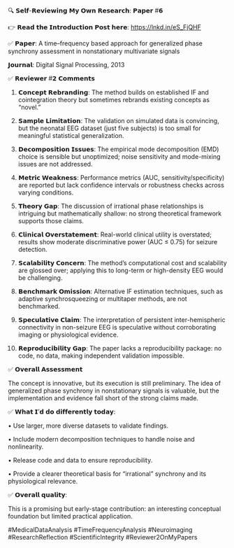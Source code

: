 🔍 𝗦𝗲𝗹𝗳-𝗥𝗲𝘃𝗶𝗲𝘄𝗶𝗻𝗴 𝗠𝘆 𝗢𝘄𝗻 𝗥𝗲𝘀𝗲𝗮𝗿𝗰𝗵: 𝗣𝗮𝗽𝗲𝗿 #𝟲



👉 𝗥𝗲𝗮𝗱 𝘁𝗵𝗲 𝗜𝗻𝘁𝗿𝗼𝗱𝘂𝗰𝘁𝗶𝗼𝗻 𝗣𝗼𝘀𝘁 𝗵𝗲𝗿𝗲: https://lnkd.in/eS_FjQHF



✅ 𝗣𝗮𝗽𝗲𝗿: A time–frequency based approach for generalized phase synchrony assessment in nonstationary multivariate signals

𝗝𝗼𝘂𝗿𝗻𝗮𝗹: Digital Signal Processing, 2013



✅ 𝗥𝗲𝘃𝗶𝗲𝘄𝗲𝗿 #𝟮 𝗖𝗼𝗺𝗺𝗲𝗻𝘁𝘀



1. 𝗖𝗼𝗻𝗰𝗲𝗽𝘁 𝗥𝗲𝗯𝗿𝗮𝗻𝗱𝗶𝗻𝗴: The method builds on established IF and cointegration theory but sometimes rebrands existing concepts as “novel.”



2. 𝗦𝗮𝗺𝗽𝗹𝗲 𝗟𝗶𝗺𝗶𝘁𝗮𝘁𝗶𝗼𝗻: The validation on simulated data is convincing, but the neonatal EEG dataset (just five subjects) is too small for meaningful statistical generalization.



3. 𝗗𝗲𝗰𝗼𝗺𝗽𝗼𝘀𝗶𝘁𝗶𝗼𝗻 𝗜𝘀𝘀𝘂𝗲𝘀: The empirical mode decomposition (EMD) choice is sensible but unoptimized; noise sensitivity and mode-mixing issues are not addressed.



4. 𝗠𝗲𝘁𝗿𝗶𝗰 𝗪𝗲𝗮𝗸𝗻𝗲𝘀𝘀: Performance metrics (AUC, sensitivity/specificity) are reported but lack confidence intervals or robustness checks across varying conditions.



5. 𝗧𝗵𝗲𝗼𝗿𝘆 𝗚𝗮𝗽: The discussion of irrational phase relationships is intriguing but mathematically shallow: no strong theoretical framework supports those claims.



6. 𝗖𝗹𝗶𝗻𝗶𝗰𝗮𝗹 𝗢𝘃𝗲𝗿𝘀𝘁𝗮𝘁𝗲𝗺𝗲𝗻𝘁: Real-world clinical utility is overstated; results show moderate discriminative power (AUC ≤ 0.75) for seizure detection.



7. 𝗦𝗰𝗮𝗹𝗮𝗯𝗶𝗹𝗶𝘁𝘆 𝗖𝗼𝗻𝗰𝗲𝗿𝗻: The method’s computational cost and scalability are glossed over; applying this to long-term or high-density EEG would be challenging.



8. 𝗕𝗲𝗻𝗰𝗵𝗺𝗮𝗿𝗸 𝗢𝗺𝗶𝘀𝘀𝗶𝗼𝗻: Alternative IF estimation techniques, such as adaptive synchrosqueezing or multitaper methods, are not benchmarked.



9. 𝗦𝗽𝗲𝗰𝘂𝗹𝗮𝘁𝗶𝘃𝗲 𝗖𝗹𝗮𝗶𝗺: The interpretation of persistent inter-hemispheric connectivity in non-seizure EEG is speculative without corroborating imaging or physiological evidence.



10. 𝗥𝗲𝗽𝗿𝗼𝗱𝘂𝗰𝗶𝗯𝗶𝗹𝗶𝘁𝘆 𝗚𝗮𝗽: The paper lacks a reproducibility package: no code, no data, making independent validation impossible.



✅ 𝗢𝘃𝗲𝗿𝗮𝗹𝗹 𝗔𝘀𝘀𝗲𝘀𝘀𝗺𝗲𝗻𝘁

The concept is innovative, but its execution is still preliminary. The idea of generalized phase synchrony in nonstationary signals is valuable, but the implementation and evidence fall short of the strong claims made.



✅ 𝗪𝗵𝗮𝘁 𝗜’𝗱 𝗱𝗼 𝗱𝗶𝗳𝗳𝗲𝗿𝗲𝗻𝘁𝗹𝘆 𝘁𝗼𝗱𝗮𝘆:

• Use larger, more diverse datasets to validate findings.

• Include modern decomposition techniques to handle noise and nonlinearity.

• Release code and data to ensure reproducibility.

• Provide a clearer theoretical basis for “irrational” synchrony and its physiological relevance.



✅ 𝗢𝘃𝗲𝗿𝗮𝗹𝗹 𝗾𝘂𝗮𝗹𝗶𝘁𝘆:

This is a promising but early-stage contribution: an interesting conceptual foundation but limited practical application.



#MedicalDataAnalysis #TimeFrequencyAnalysis #Neuroimaging #ResearchReflection #ScientificIntegrity #Reviewer2OnMyPapers

